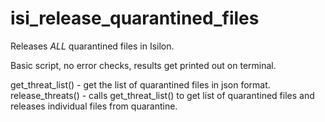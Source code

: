 # isi_release_quarantined_files
Releases _ALL_ quarantined files in Isilon. 

Basic script, no error checks, results get printed out on terminal. 

get_threat_list() - get the list of quarantined files in json format.
release_threats() - calls get_threat_list() to get list of quarantined files and releases individual files from quarantine.
